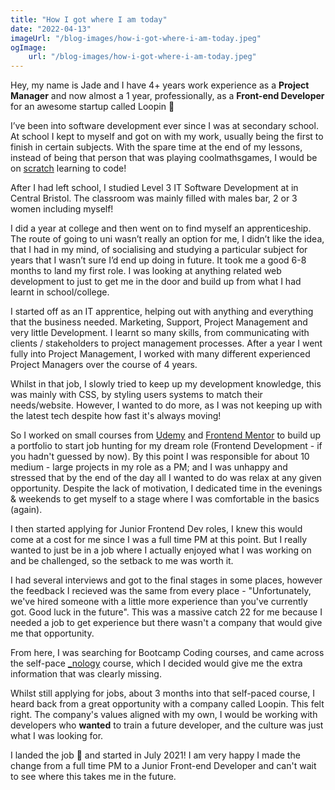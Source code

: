 ```yaml
---
title: "How I got where I am today"
date: "2022-04-13"
imageUrl: "/blog-images/how-i-got-where-i-am-today.jpeg"
ogImage:
    url: "/blog-images/how-i-got-where-i-am-today.jpeg"
---
```


Hey, my name is Jade and I have 4+ years work experience as a **Project Manager** and now almost a 1 year, professionally, as a **Front-end Developer** for an awesome startup called Loopin 🦉

I’ve been into software development ever since I was at secondary school. At school I kept to myself and got on with my work, usually being the first to finish in certain subjects. With the spare time at the end of my lessons, instead of being that person that was playing coolmathsgames, I would be on [scratch](https://scratch.mit.edu/about) learning to code!

After I had left school, I studied Level 3 IT Software Development at in Central Bristol. The classroom was mainly filled with males bar, 2 or 3 women including myself!

I did a year at college and then went on to find myself an apprenticeship. The route of going to uni wasn’t really an option for me, I didn’t like the idea, that I had in my mind, of socialising and studying a particular subject for years that I wasn’t sure I’d end up doing in future. It took me a good 6-8 months to land my first role. I was looking at anything related web development to just to get me in the door and build up from what I had learnt in school/college.

I started off as an IT apprentice, helping out with anything and everything that the business needed. Marketing, Support, Project Management and very little Development. I learnt so many skills, from communicating with clients / stakeholders to project management processes. After a year I went fully into Project Management, I worked with many different experienced Project Managers over the course of 4 years.

Whilst in that job, I slowly tried to keep up my development knowledge, this was mainly with CSS, by styling users systems to match their needs/website. However, I wanted to do more, as I was not keeping up with the latest tech despite how fast it's always moving!

So I worked on small courses from [Udemy](https://www.udemy.com/[_blank]) and [Frontend Mentor](https://www.frontendmentor.io/) to build up a portfolio to start job hunting for my dream role (Frontend Development - if you hadn't guessed by now). By this point I was responsible for about 10 medium - large projects in my role as a PM; and I was unhappy and stressed that by the end of the day all I wanted to do was relax at any given opportunity. Despite the lack of motivation, I dedicated time in the evenings & weekends to get myself to a stage where I was comfortable in the basics (again).

I then started applying for Junior Frontend Dev roles, I knew this would come at a cost for me since I was a full time PM at this point. But I really wanted to just be in a job where I actually enjoyed what I was working on and be challenged, so the setback to me was worth it.

I had several interviews and got to the final stages in some places, however the feedback I recieved was the same from every place - "Unfortunately, we've hired someone with a little more experience than you've currently got. Good luck in the future". This was a massive catch 22 for me because I needed a job to get experience but there wasn't a company that would give me that opportunity.

From here, I was searching for Bootcamp Coding courses, and came across the self-pace [\_nology](https://nology.io/) course, which I decided would give me the extra information that was clearly missing.

Whilst still applying for jobs, about 3 months into that self-paced course, I heard back from a great opportunity with a company called Loopin. This felt right. The company's values aligned with my own, I would be working with developers who **wanted** to train a future developer, and the culture was just what I was looking for.

I landed the job 🎉 and started in July 2021! I am very happy I made the change from a full time PM to a Junior Front-end Developer and can't wait to see where this takes me in the future.
